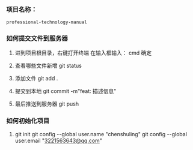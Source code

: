 
### 项目名称：
```
professional-technology-manual
```

### 如何提交文件到服务器

1. 进到项目根目录，右键打开终端
在输入框输入： cmd  确定



2. 查看哪些文件新增
git status

3. 添加文件
git add .

4. 提交到本地
git commit -m"feat: 描述信息"

5. 最后推送到服务器
git push


### 如何初始化项目
1. git init
git config --global user.name "chenshuling"
git config --global user.email "3221563643@qq.com"